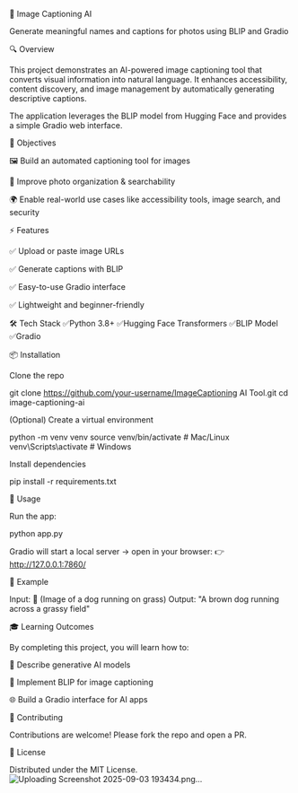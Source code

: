 📸 Image Captioning AI

Generate meaningful names and captions for photos using BLIP and Gradio

🔍 Overview

This project demonstrates an AI-powered image captioning tool that converts visual information into natural language.
It enhances accessibility, content discovery, and image management by automatically generating descriptive captions.

The application leverages the BLIP model from Hugging Face
 and provides a simple Gradio web interface.

🎯 Objectives

🖼️ Build an automated captioning tool for images

🔎 Improve photo organization & searchability

🌍 Enable real-world use cases like accessibility tools, image search, and security

⚡ Features

✅ Upload or paste image URLs


✅ Generate captions with BLIP


✅ Easy-to-use Gradio interface


✅ Lightweight and beginner-friendly

🛠️ Tech Stack
✅Python 3.8+
✅Hugging Face Transformers
✅BLIP Model
✅Gradio

📦 Installation

Clone the repo

git clone https://github.com/your-username/ImageCaptioning AI Tool.git
cd image-captioning-ai


(Optional) Create a virtual environment

python -m venv venv
source venv/bin/activate   # Mac/Linux
venv\Scripts\activate      # Windows


Install dependencies

pip install -r requirements.txt

🚀 Usage

Run the app:

python app.py


Gradio will start a local server → open in your browser:
👉 http://127.0.0.1:7860/

📸 Example

Input: 🐶 (Image of a dog running on grass)
Output: "A brown dog running across a grassy field"

🎓 Learning Outcomes

By completing this project, you will learn how to:

🔬 Describe generative AI models

🧠 Implement BLIP for image captioning

🌐 Build a Gradio interface for AI apps

🤝 Contributing

Contributions are welcome! Please fork the repo and open a PR.

📜 License

Distributed under the MIT License.
![Uploading Screenshot 2025-09-03 193434.png…]()

